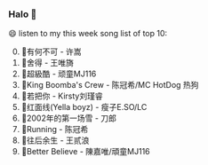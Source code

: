 

### Halo 👋

😄 listen to my this week song list of top 10:

0. 🌈有何不可 - 许嵩
1. 🌈舍得 - 王唯旖
2. 🌈超級酷 - 顽童MJ116
3. 🌈King Boomba's Crew - 陈冠希/MC HotDog 热狗
4. 🌈若把你 - Kirsty刘瑾睿
5. 🌈红面线(Yella boyz) - 瘦子E.SO/LC
6. 🌈2002年的第一场雪 - 刀郎
7. 🌈Running - 陈冠希
8. 🌈往后余生 - 王贰浪
9. 🌈Better Believe - 陳嘉唯/頑童MJ116

